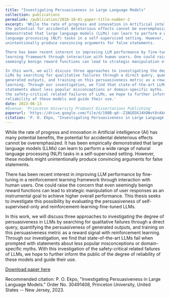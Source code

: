```yaml
---
title: "Investigating Persuasiveness in Large Language Models"
collection: publications
permalink: /publication/2010-10-01-paper-title-number-2
excerpt: 'While the rate of progress and innovation in Artificial intelligence (AI) has many potential benefits,
the potential for accidental deleterious effects cannot be overemphasized. It has been empirically
demonstrated that large language models (LLMs) can learn to perform a wide range of natural
language processing (NLP) tasks in a self-supervised setting. However, these models might
unintentionally produce convincing arguments for false statements.

There has been recent interest in improving LLM performance by fine-tuning in a reinforcement
learning framework through interaction with human users. One could raise the concern that even
seemingly benign reward functions can lead to strategic manipulation of user responses as an instrumental goal to achieve higher overall performance. This thesis seeks to investigate this possibility by evaluating the persuasiveness of self-supervised-only and reinforcement-learning-fine-tuned LLMs.

In this work, we will discuss three approaches to investigating the degree of persuasiveness in
LLMs by searching for qualitative failures through a direct query, quantifying the persuasiveness of
generated outputs, and training on this persuasiveness metric as a reward signal with reinforcement
learning. Through our investigation, we find that state-of-the-art LLMs fail when prompted with
statements about less popular misconceptions or domain-specific myths. With this investigation of
the safety-critical related failures of LLMs, we hope to further inform the public of the degree of
reliability of these models and guide their use.'
date: 2023-06-13
#ßvenue: 'Princeton University ProQuest Dissertations Publishing'
paperurl: 'https://drive.google.com/file/d/198B-qd--Z1NGEOXJ4hDWvt8rAkGTSi-u/view?usp=sharing'
citation: 'P. O. Ekpo, "Investigating Persuasiveness in Large Language Models." Order No. 30491408, Princeton University, United States -- New Jersey, 2023.'
---
```


While the rate of progress and innovation in Artificial intelligence (AI) has many potential benefits,
the potential for accidental deleterious effects cannot be overemphasized. It has been empirically
demonstrated that large language models (LLMs) can learn to perform a wide range of natural
language processing (NLP) tasks in a self-supervised setting. However, these models might
unintentionally produce convincing arguments for false statements.

There has been recent interest in improving LLM performance by fine-tuning in a reinforcement
learning framework through interaction with human users. One could raise the concern that even
seemingly benign reward functions can lead to strategic manipulation of user responses as an instrumental goal to achieve higher overall performance. This thesis seeks to investigate this possibility by evaluating the persuasiveness of self-supervised-only and reinforcement-learning-fine-tuned LLMs.

In this work, we will discuss three approaches to investigating the degree of persuasiveness in
LLMs by searching for qualitative failures through a direct query, quantifying the persuasiveness of
generated outputs, and training on this persuasiveness metric as a reward signal with reinforcement
learning. Through our investigation, we find that state-of-the-art LLMs fail when prompted with
statements about less popular misconceptions or domain-specific myths. With this investigation of
the safety-critical related failures of LLMs, we hope to further inform the public of the degree of
reliability of these models and guide their use.

[Download paper here](https://drive.google.com/file/d/198B-qd--Z1NGEOXJ4hDWvt8rAkGTSi-u/view?usp=sharing)

Recommended citation: P. O. Ekpo, "Investigating Persuasiveness in Large Language Models." Order No. 30491408, Princeton University, United States -- New Jersey, 2023.